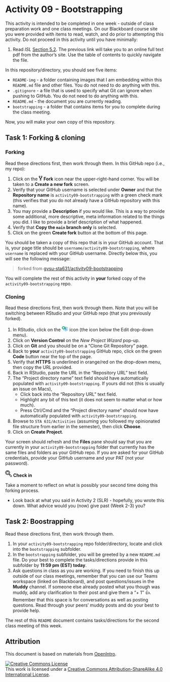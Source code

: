 Activity 09 - Bootstrapping
================

This activity is intended to be completed in one week - outside of class
preparation work and one class meetings. On our Blackboard course site
you were provided with items to read, watch, and do prior to attempting
this activity. Do not proceed in this activity until you have minimally:

1.  Read *ISL* [Section
    5.2](https://hastie.su.domains/ISLR2/ISLRv2_website.pdf). The
    previous link will take you to an online full text pdf from the
    author’s site. Use the table of contents to quickly navigate the
    file.

In this repository/directory, you should see five items:

- `README-img` - a folder containing images that I am embedding within
  this `README.md` file and other files. You do not need to do anything
  with this.
- `.gitignore` - a file that is used to specify what Git can ignore when
  pushing to GitHub. You do not need to do anything with this.
- `README.md` - the document you are currently reading.
- `bootstrapping` - a folder that contains items for you to complete
  during the class meeting.

Now, you will make your own copy of this repository.

## Task 1: Forking & cloning

### Forking

Read these directions first, then work through them. In this GitHub repo
(i.e., my repo):

1.  Click on the ![fork](README-img/fork-icon.png) **Fork** icon near
    the upper-right-hand corner. You will be taken to a **Create a new
    fork** screen.
2.  Verify that your GitHub username is selected under **Owner** and
    that the **Repository name** is `activity09-bootstrapping` with a
    green check mark (this verifies that you do not already have a
    GitHub repository with this name).
3.  You may provide a **Description** if you would like. This is a way
    to provide some additional, more descriptive, meta information
    related to the things you did. I like to provide a brief description
    of what happened.
4.  Verify that **Copy the `main` branch only** is selected.
5.  Click on the green **Create fork** button at the bottom of this
    page.

You should be taken a copy of this repo that is in your GitHub account.
That is, your page title should be `username/activity09-bootstrapping`,
where `username` is replaced with your GitHub username. Directly below
this, you will see the following message:

> forked from
> [gvsu-sta631/activity09-bootstrapping](https://github.com/gvsu-sta631/activity09-bootstrapping)

You will complete the rest of this activity in **your** forked copy of
the `activity09-bootstrapping` repo.

### Cloning

Read these directions first, then work through them. Note that you will
be switching between RStudio and your GitHub repo (that you previously
forked).

1.  In RStudio, click on the
    <img src="README-img/rproj-icon.png" alt="RStudio Project" width = "20"/>
    icon (the icon below the Edit drop-down menu).
2.  Click on **Version Control** on the *New Project Wizard* pop-up.
3.  Click on **Git** and you should be on a “Clone Git Repository” page.
4.  Back to **your** `activity09-bootstrapping` GitHub repo, click on
    the green **Code** button near the top of the page.
5.  Verify that **HTTPS** is underlined in orange/red on the drop-down
    menu, then copy the URL provided.
6.  Back in RStudio, paste the URL in the “Repository URL” text field.
7.  The “Project directory name” text field should have automatically
    populated with `activity09-bootstrapping`. If yours did not (this is
    usually an issue on Macs),
    - Click back into the “Repository URL” text field.
    - Highlight any bit of this text (it does not seem to matter what or
      how much).
    - Press Ctrl/Cmd and the “Project directory name” should now have
      automatically populated with `activity09-bootstrapping`.
8.  Browse to `STA 631/Activities` (assuming you followed my opinionated
    file structure from earlier in the semester), then click **Choose**.
9.  Click on **Create Project**.

Your screen should refresh and the **Files** pane should say that you
are currently in your `activity09-bootstrapping` folder that currently
has the same files and folders as your GitHub repo. If you are asked for
your GitHub credentials, provide your GitHub username and your PAT (not
your password).

![check-in](README-img/noun-magnifying-glass.png) **Check in**

Take a moment to reflect on what is possibly your second time doing this
forking process.

- Look back at what you said in Activity 2 (SLR) - hopefully, you wrote
  this down. What advice would you (now) give past (Week 2-3) you?

## Task 2: Boostrapping

Read these directions first, then work through them.

1.  In your `activity09-bootstrapping` repo folder/directory, locate and
    click into the `bootstrapping` subfolder.
2.  In the `bootstrapping` subfolder, you will be greeted by a new
    `README.md` file. Do your best to complete the tasks/directions
    provide in this subfolder by **11:59 pm (EST) today**.
3.  Ask questions in class as you are working. If you need to finish
    this up outside of our class meetings, remember that you can use our
    Teams workspace (linked on Blackboard), and post questions/issues in
    the **Muddy** channel. If someone else already posted what you
    though was muddy, add any clarification to their post and give them
    a “+ 1” 👍. Remember that this space is for conversations as well as
    posting questions. Read through your peers’ muddy posts and do your
    best to provide help.

The rest of this `README` document contains tasks/directions for the
second class meeting of this week.

## Attribution

This document is based on materials from
[OpenIntro](https://www.openintro.org/).

<a rel="license" href="http://creativecommons.org/licenses/by-sa/4.0/"><img src="https://i.creativecommons.org/l/by-sa/4.0/88x31.png"
style="border-width:0" alt="Creative Commons License" /></a><br />This
work is licensed under a
<a rel="license" href="http://creativecommons.org/licenses/by-sa/4.0/">Creative
Commons Attribution-ShareAlike 4.0 International License</a>.
